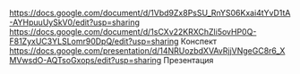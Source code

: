 https://docs.google.com/document/d/1Vbd9Zx8PsSU_RnYS06Kxai4tYvD1tA-AYHpuuUySkV0/edit?usp=sharing 
https://docs.google.com/document/d/1sCXv22KRXChZli5ovHP0Q-F81ZyxUC3YLSLomr90DpQ/edit?usp=sharing Конспект 
https://docs.google.com/presentation/d/14NRUozbdXVAvRjjVNgeGC8r6_XMVwsdO-AQTsoGxops/edit?usp=sharing Презентация
